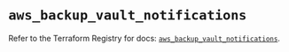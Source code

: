 # `aws_backup_vault_notifications`

Refer to the Terraform Registry for docs: [`aws_backup_vault_notifications`](https://registry.terraform.io/providers/hashicorp/aws/5.43.0/docs/resources/backup_vault_notifications).

